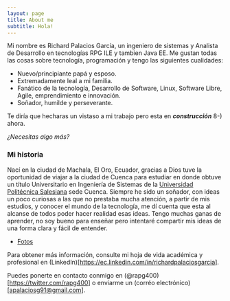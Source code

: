 ```yaml
---
layout: page
title: About me
subtitle: Hola!
---
```


Mi nombre es Richard Palacios García, un ingeniero de sistemas y Analista de Desarrollo en tecnologías RPG ILE y tambien Java EE.
Me gustan todas las cosas sobre tecnología, programación y tengo las siguientes cualidades:

- Nuevo/principiante papá y esposo.
- Extremadamente leal a mi familia.
- Fanático de la tecnología, Desarrollo de Software, Linux, Software Libre, Agile, emprendimiento e innovación.
- Soñador, humilde y perseverante.

Te diría que hecharas un vistaso a mi trabajo pero esta en **_construcción_** 8-) ahora.

_¿Necesitas algo más?_

### Mi historia

Nací en la ciudad de Machala, El Oro, Ecuador, gracias a Dios tuve la oportunidad de viajar a la ciudad de Cuenca para estudiar en donde
obtuve un título Universitario en Ingeniería de Sistemas de la [Universidad Politécnica Salesiana](https://www.ups.edu.ec/) sede Cuenca.
Siempre he sido un soñador, con ideas un poco curiosas a las que no prestaba mucha atención, a partir de mis estudios, y conocer el mundo de la tecnología, me dí cuenta que esta al alcanse de todos poder hacer realidad esas ideas. Tengo muchas ganas de aprender, no soy bueno para enseñar pero intentaré compartir mis ideas de una forma clara y fácil de entender.

- [Fotos](https://www.instagram.com/richardpalaciosg/)

Para obtener  más información, consulte mi hoja de vida académica y profesional en (LinkedIn)[https://ec.linkedin.com/in/richardpalaciosgarcia].

Puedes ponerte en contacto conmigo en (@rapg400)[https://twitter.com/rapg400] o enviarme un (corréo electrónico)[apalaciosg91@gmail.com].
